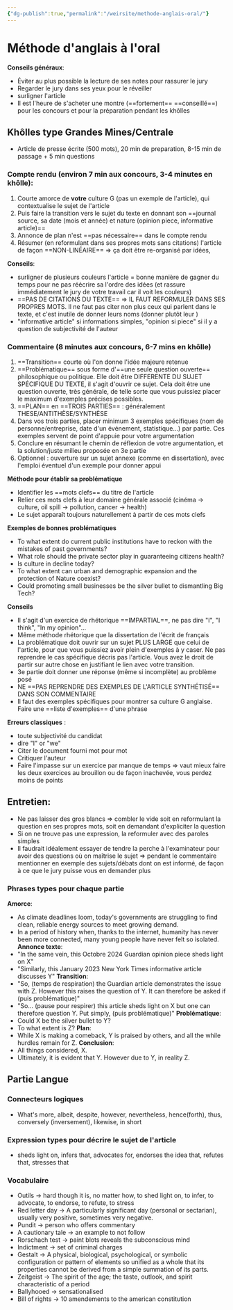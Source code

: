 ```yaml
---
{"dg-publish":true,"permalink":"/weirsite/methode-anglais-oral/"}
---
```


# Méthode d'anglais à l'oral
**Conseils généraux**:
- Éviter au plus possible la lecture de ses notes pour rassurer le jury
- Regarder le jury dans ses yeux pour le réveiller
- surligner l'article
- Il est l'heure de s'acheter une montre (==fortement== ==conseillé==) pour les concours et pour la préparation pendant les khôlles

## Khôlles type Grandes Mines/Centrale
- Article de presse écrite (500 mots), 20 min de preparation, 8-15 min de passage + 5 min questions
### Compte rendu (environ 7 min aux concours, 3-4 minutes en khôlle): 
1) Courte amorce de **votre** culture G (pas un exemple de l'article), qui contextualise le sujet de l'article
2) Puis faire la transition vers le sujet du texte en donnant son ==journal source, sa date (mois et année) et nature (opinion piece, informative article)==
3) Annonce de plan n'est ==pas nécessaire== dans le compte rendu
4) Résumer (en reformulant dans ses propres mots sans citations) l'article de façon ==NON-LINÉAIRE== => ça doit être re-organisé par idées, 

**Conseils**:
- surligner de plusieurs couleurs l'article = bonne manière de gagner du temps pour ne pas réécrire sa l'ordre des idées (et rassure immédiatement le jury de votre travail car il voit les couleurs)
- ==PAS DE CITATIONS DU TEXTE== => IL FAUT REFORMULER DANS SES PROPRES MOTS. Il ne faut pas citer non plus ceux qui parlent dans le texte, et c'est inutile de donner leurs noms (donner plutôt leur )
- "informative article" si informations simples, "opinion si piece" si il y a question de subjectivité de l'auteur 

### Commentaire (8 minutes aux concours, 6-7 mins en khôlle)
1) ==Transition== courte où l'on donne l'idée majeure retenue
2) ==Problématique== sous forme d'==une seule question ouverte== philosophique ou politique. Elle doit être DIFFERENTE DU SUJET SPÉCIFIQUE DU TEXTE, il s'agit d'ouvrir ce sujet. Cela doit être une question ouverte, très générale, de telle sorte que vous puissiez placer le maximum d'exemples précises possibles.
3) ==PLAN== en ==TROIS PARTIES== : généralement THESE/ANTITHÈSE/SYNTHÈSE
4) Dans vos trois parties, placer minimum 3 exemples spécifiques (nom de personne/entreprise, date d'un événement, statistique...) par partie. Ces exemples servent de point d'appuie pour votre argumentation
5) Conclure en résumant le chemin de réflexion de votre argumentation, et la solution/juste milieu proposée en 3e partie
6) Optionnel : ouverture sur un sujet annexe (comme en dissertation), avec l'emploi éventuel d'un exemple pour donner appui

**Méthode pour établir sa problématique**
- Identifier les ==mots clefs== du titre de l'article
- Relier ces mots clefs à leur domaine générale associé (cinéma -> culture, oil spill -> pollution, cancer -> health)
- Le sujet apparaît toujours naturellement à partir de ces mots clefs

**Exemples de bonnes problématiques**
- To what extent do current public institutions have to reckon with the mistakes of past governments?
- What role should the private sector play in guaranteeing citizens health?
- Is culture in decline today?
- To what extent can urban and demographic expansion and the protection of Nature coexist?
- Could promoting small businesses be the silver bullet to dismantling Big Tech?

**Conseils**
- Il s'agit d'un exercice de rhétorique ==IMPARTIAL==, ne pas dire "I", "I think", "In my opinion"...
- Même méthode rhétorique que la dissertation de l'écrit de français
- La problématique doit ouvrir sur un sujet PLUS LARGE que celui de l'article, pour que vous puissiez avoir plein d'exemples à y caser. Ne pas reprendre le cas spécifique décris pas l'article. Vous avez le droit de partir sur autre chose en justifiant le lien avec votre transition.
- 3e partie doit donner une réponse (même si incomplète) au problème posé
- NE ==PAS REPRENDRE DES EXEMPLES DE L'ARTICLE SYNTHÉTISÉ== DANS SON COMMENTAIRE 
- Il faut des exemples spécifiques pour montrer sa culture G anglaise. Faire une ==liste d'exemples== d'une phrase

**Erreurs classiques** : 
- toute subjectivité du candidat
- dire "I" or "we"
- Citer le document fourni mot pour mot
- Critiquer l'auteur
- Faire l'impasse sur un exercice par manque de temps => vaut mieux faire les deux exercices au brouillon ou de façon inachevée, vous perdez moins de points


## Entretien: 
- Ne pas laisser des gros blancs => combler le vide soit en reformulant la question en ses propres mots, soit en demandant d'expliciter la question
- Si on ne trouve pas une expression, la reformuler avec des paroles simples
- Il faudrait idéalement essayer de tendre la perche à l'examinateur pour avoir des questions où on maîtrise le sujet => pendant le commentaire mentionner en exemple des sujets/débats dont on est informé, de façon à ce que le jury puisse vous en demander plus
 
### Phrases types pour chaque partie
**Amorce**: 
- As climate deadlines loom, today's governments are struggling to find clean, reliable energy sources to meet growing demand. 
- In a period of history when, thanks to the internet, humanity has never been more connected, many young people have never felt so isolated. 
**Annonce texte**:
- "In the same vein, this Octobre 2024 Guardian opinion piece sheds light on X"
- "Similarly, this January 2023 New York Times informative article discusses Y"
**Transition**: 
- "So, (temps de respiration) the Guardian article demonstrates the issue with Z. However this raises the question of Y. It can therefore be asked if (puis problématique)"
- "So... (pause pour respirer) this article sheds light on X but one can therefore question Y. Put simply, (puis problématique)" 
**Problématique**: 
- Could X be the silver bullet to Y? 
- To what extent is Z? 
**Plan**: 
- While X is making a comeback, Y is praised by others, and all the while hurdles remain for Z.
**Conclusion**: 
- All things considered, X. 
- Ultimately, it is evident that Y. However due to Y, in reality Z. 

## Partie Langue
### Connecteurs logiques
- What's more, albeit, despite, however, nevertheless, hence(forth), thus, conversely (inversement), likewise, in short
### Expression types pour décrire le sujet de l'article
- sheds light on, infers that, advocates for, endorses the idea that, refutes that, stresses that
### Vocabulaire
- Outils -> hard though it is, no matter how, to shed light on, to infer, to advocate, to endorse, to refute, to stress
- Red letter day -> A particularly significant day (personal or sectarian), usually very positive, sometimes very negative.
- Pundit -> person who offers commentary
- A cautionary tale -> an example to not follow
- Rorschach test -> paint blots reveals the subconscious mind
- Indictment -> set of criminal charges
- Gestalt -> A physical, biological, psychological, or symbolic configuration or pattern of elements so unified as a whole that its properties cannot be derived from a simple summation of its parts.
- Zeitgeist -> The spirit of the age; the taste, outlook, and spirit characteristic of a period
- Ballyhooed -> sensationalised
- Bill of rights -> 10 amendements to the american constitution

